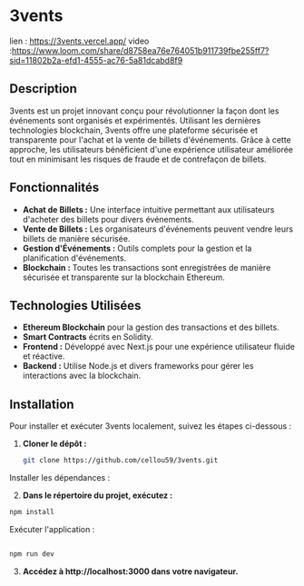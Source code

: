 # 3vents 
lien : https://3vents.vercel.app/
video :https://www.loom.com/share/d8758ea76e764051b911739fbe255ff7?sid=11802b2a-efd1-4555-ac76-5a81dcabd8f9
## Description

3vents est un projet innovant conçu pour révolutionner la façon dont les événements sont organisés et expérimentés. Utilisant les dernières technologies blockchain, 3vents offre une plateforme sécurisée et transparente pour l'achat et la vente de billets d'événements. Grâce à cette approche, les utilisateurs bénéficient d'une expérience utilisateur améliorée tout en minimisant les risques de fraude et de contrefaçon de billets.

## Fonctionnalités

- **Achat de Billets :** Une interface intuitive permettant aux utilisateurs d'acheter des billets pour divers événements.
- **Vente de Billets :** Les organisateurs d'événements peuvent vendre leurs billets de manière sécurisée.
- **Gestion d'Événements :** Outils complets pour la gestion et la planification d'événements.
- **Blockchain :** Toutes les transactions sont enregistrées de manière sécurisée et transparente sur la blockchain Ethereum.

## Technologies Utilisées

- **Ethereum Blockchain** pour la gestion des transactions et des billets.
- **Smart Contracts** écrits en Solidity.
- **Frontend :** Développé avec Next.js pour une expérience utilisateur fluide et réactive.
- **Backend :** Utilise Node.js et divers frameworks pour gérer les interactions avec la blockchain.

## Installation

Pour installer et exécuter 3vents localement, suivez les étapes ci-dessous :

1. **Cloner le dépôt :**

   ```bash
   git clone https://github.com/cellou59/3vents.git
Installer les dépendances :

2. **Dans le répertoire du projet, exécutez :**

```bash
npm install
```
Exécuter l'application :

```bash

npm run dev
```
3. **Accédez à http://localhost:3000 dans votre navigateur.**
